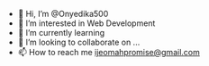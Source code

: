 - 👋 Hi, I’m @Onyedika500
- 👀 I’m interested in Web Development
- 🌱 I’m currently learning 
- 💞️ I’m looking to collaborate on ...
- 📫 How to reach me ijeomahpromise@gmail.com

<!---
Onyedika500/Onyedika500 is a ✨ special ✨ repository because its `README.md` (this file) appears on your GitHub profile.
You can click the Preview link to take a look at your changes.
--->
